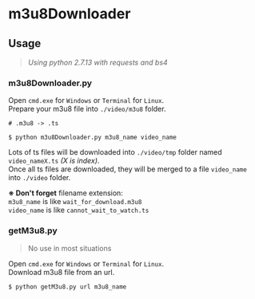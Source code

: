 m3u8Downloader
===
## Usage
> *Using python 2.7.13 with requests and bs4*
### m3u8Downloader.py  
Open `cmd.exe` for `Windows` or `Terminal` for `Linux`.  
Prepare your m3u8 file into `./video/m3u8` folder.
```
# .m3u8 -> .ts

$ python m3u8Downloader.py m3u8_name video_name 
```
Lots of ts files will be downloaded into `./video/tmp` folder named `video_nameX.ts` *(X is index)*.  
Once all ts files are downloaded, they will be merged to a file `video_name` into `./video` folder.  

**※ Don't forget** filename extension:  
`m3u8_name` is like `wait_for_download.m3u8`   
`video_name` is like `cannot_wait_to_watch.ts` 
### getM3u8.py
> No use in most situations

Open `cmd.exe` for `Windows` or `Terminal` for `Linux`.  
Download m3u8 file from an url.
```
$ python getM3u8.py url m3u8_name
```
